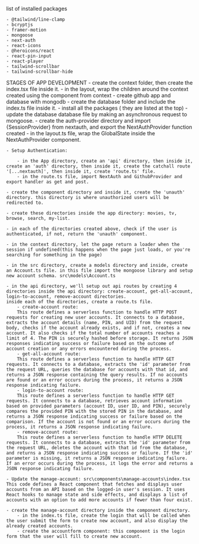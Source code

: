 list of installed packages

    - @tailwind/line-clamp
    - bcryptjs
    - framer-motion
    - mongoose
    - next-auth
    - react-icons
    - @heroicons/react
    - react-pin-input
    - react-player
    - tailwind-scrollbar
    - tailwind-scrollbar-hide


STAGES OF APP DEVELOPMENT
    - create the context folder, then create the index.tsx file inside it.
    - in the layout, wrap the children around the context created using the <GlobalState> component from context
    - create github app and database with mongodb 
    - create the database folder and include the index.ts file inside it.
    - install all the packages ( they are listed at the top)
    - update the database database file by making an asynchronous request to mongoose.
    - create the auth-provider directory and import {SessionProvider} from nextauth, and export the NextAuthProvider function created
    - in the layout.ts file, wrap the GlobalState inside the NextAuthProvider component.

    - Setup Authentication:

        - in the App directory, create an 'api' directory, then inside it, create an 'auth' directory, then inside it, create the catchall route '[...nextauth]', then inside it, create 'route.ts' file.
        - in the route.ts file, import NextAuth and GithubProvider and export handler as get and post.

    - create the component directory and inside it, create the 'unauth' directory. this directory is where unauthorized users will be redirected to.

    - create these directories inside the app directory: movies, tv, browse, search, my-list.

    - in each of the directories created above, check if the user is authenticated, if not, return the 'unauth' component.

    - in the context directory, let the page return a loader when the session if undefined(this happens when the page just loads, or you're searching for something in the page)

    - in the src directory, create a models directory and inside, create an Account.ts file. in this file import the mongoose library and setup new account schema. src\models\Account.ts

    - in the api directory, we'll setup out api routes by creating 4 directories inside the api directory: create-account, get-all-account, login-to-account, remove-account directories.
    inside each of the directories, create a route.ts file.
        - create-account route:
        This route defines a serverless function to handle HTTP POST requests for creating new user accounts. It connects to a database, extracts the account details (name, PIN, and UID) from the request body, checks if the account already exists, and if not, creates a new account. It also checks if the total number of accounts reaches a limit of 4. The PIN is securely hashed before storage. It returns JSON responses indicating success or failure based on the outcome of account creation or any errors encountered during the process.
        - get-all-account route:
        This route defines a serverless function to handle HTTP GET requests. It connects to a database, extracts the 'id' parameter from the request URL, queries the database for accounts with that id, and returns a JSON response containing the query results. If no accounts are found or an error occurs during the process, it returns a JSON response indicating failure.
        - login-to-account route:
        This route defines a serverless function to handle HTTP GET requests. It connects to a database, retrieves account information based on provided parameters (account ID, user ID, and PIN), securely compares the provided PIN with the stored PIN in the database, and returns a JSON response indicating success or failure based on the comparison. If the account is not found or an error occurs during the process, it returns a JSON response indicating failure.
        - remove-account route:
        This route defines a serverless function to handle HTTP DELETE requests. It connects to a database, extracts the 'id' parameter from the request URL, deletes the account with that id from the database, and returns a JSON response indicating success or failure. If the 'id' parameter is missing, it returns a JSON response indicating failure. If an error occurs during the process, it logs the error and returns a JSON response indicating failure.
    
    - Update the manage-account: src\components\manage-accounts\index.tsx
    This code defines a React component that fetches and displays user accounts from an API based on the logged-in user's session. It uses React hooks to manage state and side effects, and displays a list of accounts with an option to add more accounts if fewer than four exist.

    - create the manage-account directory inside the component directory.
        - in the index.ts file, create the login that will be called when the user submit the form to create new account, and also display the already created accounts.
        - create the accountform component: this component is the login form that the user will fill to create new account.
